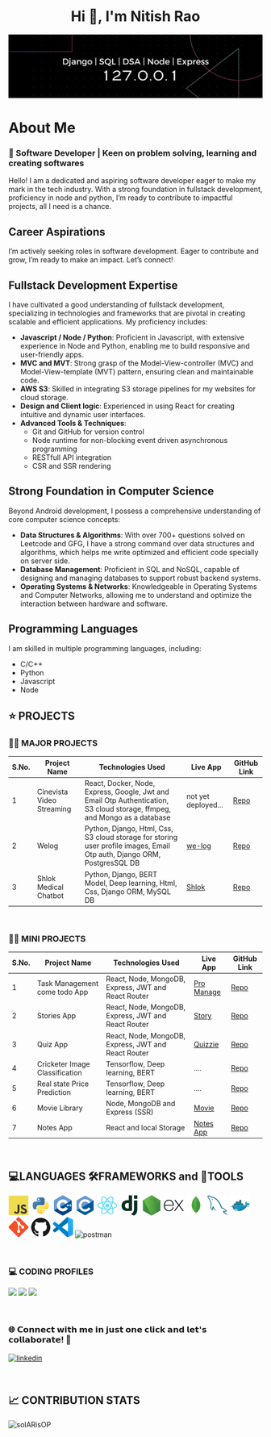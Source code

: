 <h1 align="center">Hi 👋, I'm Nitish Rao</h1>

<img src="https://github.com/solARisOP/solARisOP/blob/main/127.0.0.1%20(2).png">

# About Me

### 👋 Software Developer | Keen on problem solving, learning and creating softwares

Hello! I am a dedicated and aspiring software developer eager to make my mark in the tech industry. With a strong foundation in fullstack development, proficiency in node and python, I’m ready to contribute to impactful projects, all I need is a chance.

## Career Aspirations
I’m actively seeking roles in software development. Eager to contribute and grow, I’m ready to make an impact. Let’s connect!

## Fullstack Development Expertise
I have cultivated a good understanding of fullstack development, specializing in technologies and frameworks that are pivotal in creating scalable and efficient applications. My proficiency includes:

- **Javascript / Node / Python**: Proficient in Javascript, with extensive experience in Node and Python, enabling me to build responsive and user-friendly apps.
- **MVC and MVT**: Strong grasp of the Model-View-controller (MVC) and Model-View-template (MVT) pattern, ensuring clean and maintainable code.
- **AWS S3**: Skilled in integrating S3 storage pipelines for my websites for cloud storage.
- **Design and Client logic**: Experienced in using React for creating intuitive and dynamic user interfaces.
- **Advanced Tools & Techniques**: 
  - Git and GitHub for version control
  - Node runtime for non-blocking event driven asynchronous programming
  - RESTfull API integration
  - CSR and SSR rendering

## Strong Foundation in Computer Science
Beyond Android development, I possess a comprehensive understanding of core computer science concepts:

- **Data Structures & Algorithms**: With over 700+ questions solved on Leetcode and GFG, I have a strong command over data structures and algorithms, which helps me write optimized and efficient code specially on server side.
- **Database Management**: Proficient in SQL and NoSQL, capable of designing and managing databases to support robust backend systems.
- **Operating Systems & Networks**: Knowledgeable in Operating Systems and Computer Networks, allowing me to understand and optimize the interaction between hardware and software.

## Programming Languages
I am skilled in multiple programming languages, including:

- C/C++
- Python
- Javascript
- Node

## ⭐ PROJECTS

### 👩‍💻 MAJOR PROJECTS

|S.No.|Project Name|Technologies Used | Live App | GitHub Link |
|--------|----|----|----| ---- |
| 1 | Cinevista Video Streaming |React, Docker, Node, Express, Google, Jwt and Email Otp Authentication, S3 cloud storage, ffmpeg, and Mongo as a database | not yet deployed... | [Repo](https://github.com/solARisOP/Video-Stream) |
| 2 | Welog |Python, Django, Html, Css, S3 cloud storage for storing user profile images, Email Otp auth, Django ORM, PostgresSQL DB |  [we-log](https://we-log.vercel.app)  | [Repo](https://github.com/solARisOP/we-log) | 
| 3 | Shlok Medical Chatbot |Python, Django, BERT Model, Deep learning, Html, Css, Django ORM, MySQL DB |  [Shlok](https://shlok-chikitsa.vercel.app)  | [Repo](https://github.com/solARisOP/shlok) | 

<br>

### 👩‍💻 MINI PROJECTS

|S.No.|Project Name|Technologies Used | Live App | GitHub Link |
|--------|----|----|----|----|
| 1 | Task Management come todo App | React, Node, MongoDB, Express, JWT and React Router | [Pro Manage](https://pro-manage-client-aitu.onrender.com/) | [Repo](https://github.com/solARisOP/Pro-Manage-client) |
| 2 | Stories App | React, Node, MongoDB, Express, JWT and React Router | [Story](https://stories-91jl.onrender.com/) | [Repo](https://github.com/solARisOP/stories) |
| 3 | Quiz App | React, Node, MongoDB, Express, JWT and React Router | [Quizzie](https://quizzie-client-s556.onrender.com/) | [Repo](https://github.com/solARisOP/Quizee-Server) |
| 4 | Cricketer Image Classification | Tensorflow, Deep learning, BERT | .... | [Repo](https://github.com/solARisOP/Machine-Learning/tree/master/proj_final/image%20classification) |
| 5 | Real state Price Prediction | Tensorflow, Deep learning, BERT | .... | [Repo](https://github.com/solARisOP/Machine-Learning/tree/master/proj_final/real%20estate%20price%20prediction) |
| 6 | Movie Library | Node, MongoDB and Express (SSR) | [Movie](https://fasal-movie-library-ic4c.onrender.com) | [Repo](https://github.com/solARisOP/Movie) |
| 7 | Notes App| React and local Storage | [Notes App](https://notes-app-six-beryl.vercel.app/) | [Repo](https://github.com/solARisOP/Notes-App) |


 <br>

 ## 💻LANGUAGES 🛠️FRAMEWORKS and 🔧TOOLS 
<p align="left">
  <!-- Javascript -->
    <img src="https://raw.githubusercontent.com/devicons/devicon/master/icons/javascript/javascript-original.svg" alt="javascript" width="40" height="40"/>
  <!-- Pyhton -->
    <img src="https://raw.githubusercontent.com/devicons/devicon/master/icons/python/python-original.svg" alt="python" width="40" height="40"/>
  <!-- C++ -->
    <img src="https://raw.githubusercontent.com/devicons/devicon/master/icons/cplusplus/cplusplus-original.svg" alt="cplusplus" width="40" height="40"/>
  <!-- C -->
    <img src="https://raw.githubusercontent.com/devicons/devicon/master/icons/c/c-original.svg" alt="c" width="40" height="40"/>
  <!-- React -->
    <img src="https://raw.githubusercontent.com/devicons/devicon/master/icons/react/react-original.svg" alt="react" width="40" height="40"/>
  <!-- django -->
    <img src="https://github.com/devicons/devicon/blob/master/icons/django/django-plain.svg" alt="django" width="40" height="40"/>
  <!-- Node -->
    <img src="https://raw.githubusercontent.com/devicons/devicon/master/icons/nodejs/nodejs-original.svg" alt="node" width="40" height="40"/>
  <!-- Express -->
    <img src="https://raw.githubusercontent.com/devicons/devicon/master/icons/express/express-original.svg" alt="express" width="40" height="40"/>
  <!-- Mongodb -->
    <img src="https://raw.githubusercontent.com/devicons/devicon/master/icons/mongodb/mongodb-original.svg" alt="mongodb" width="40" height="40"/>
  <!-- SQL -->
    <img src="https://raw.githubusercontent.com/devicons/devicon/master/icons/mysql/mysql-original.svg" alt="mysql" width="40" height="40"/>
  <!-- Docker -->
    <img src="https://raw.githubusercontent.com/devicons/devicon/master/icons/docker/docker-original.svg" alt="docker" width="40" height="40"/>
  <!-- Git -->
    <img src="https://raw.githubusercontent.com/devicons/devicon/master/icons/git/git-original.svg" alt="c" width="40" height="40"/>
  <!-- GitHub -->
    <img src="https://raw.githubusercontent.com/devicons/devicon/master/icons/github/github-original.svg" alt="github" width="40" height="40" style="background-color:white;"/>
  <!-- VS Code -->
    <img src="https://raw.githubusercontent.com/devicons/devicon/master/icons/vscode/vscode-original.svg" alt="vscode" width="40" height="40"/>
  <!-- Postman -->
    <img src="https://www.vectorlogo.zone/logos/getpostman/getpostman-icon.svg" alt="postman" width="40" height="40"/>

</p>

<br>


### 💻 CODING PROFILES

<a href="https://leetcode.com/u/solARis_OP/"><img src="https://img.shields.io/badge/leetcode-D14836.svg?style=for-the-badge&logo=leetcode&logoColor=white"></img></a>
<a href="https://www.geeksforgeeks.org/user/nitishraosnr2001/"><img src="https://img.shields.io/badge/geeksforgeeks-%D14836.svg?style=for-the-badge&logo=geeksforgeeks&logoColor=white"></img></a>
<a href="https://www.naukri.com/code360/profile/solARis"><img src="https://img.shields.io/badge/coding_ninjas-%231F8CFF.svg?style=for-the-badge&logo=codingninjas&logoColor=white"></img></a>

<br>

### 🌐 𝗖𝗼𝗻𝗻𝗲𝗰𝘁 𝘄𝗶𝘁𝗵 𝗺𝗲 𝗶𝗻 𝗷𝘂𝘀𝘁 𝗼𝗻𝗲 𝗰𝗹𝗶𝗰𝗸 𝗮𝗻𝗱 𝗹𝗲𝘁'𝘀 𝗰𝗼𝗹𝗹𝗮𝗯𝗼𝗿𝗮𝘁𝗲! 🤝
<p align="left">
  
   <!-- LinkedIn -->
  <a href="https://linkedin.com/in/seema-nitish-rao">
    <img align="center" src="https://raw.githubusercontent.com/rahuldkjain/github-profile-readme-generator/master/src/images/icons/Social/linked-in-alt.svg" alt="linkedin" height="30" width="40" /></a>
</p>

<br>



## 📈 CONTRIBUTION STATS 
<img align="center" src="https://github-readme-stats.vercel.app/api/top-langs?username=solARisOP&show_icons=true&locale=en&layout=compact" alt="solARisOP" />
